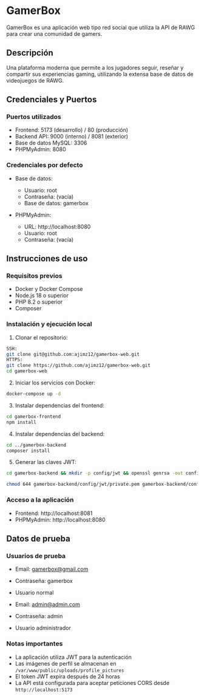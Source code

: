 # GamerBox
GamerBox es una aplicación web tipo red social que utiliza la API de RAWG para crear una comunidad de gamers.

## Descripción
Una plataforma moderna que permite a los jugadores seguir, reseñar y compartir sus experiencias gaming, utilizando la extensa base de datos de videojuegos de RAWG.

## Credenciales y Puertos

### Puertos utilizados
- Frontend: 5173 (desarrollo) / 80 (producción)
- Backend API: 9000 (interno) / 8081 (exterior)
- Base de datos MySQL: 3306
- PHPMyAdmin: 8080


### Credenciales por defecto
- Base de datos:
  - Usuario: root
  - Contraseña: (vacía)
  - Base de datos: gamerbox

- PHPMyAdmin:
  - URL: http://localhost:8080
  - Usuario: root
  - Contraseña: (vacía)

## Instrucciones de uso

### Requisitos previos
- Docker y Docker Compose
- Node.js 18 o superior
- PHP 8.2 o superior
- Composer

### Instalación y ejecución local

1. Clonar el repositorio:
```bash
SSH:
git clone git@github.com:ajimz12/gamerbox-web.git
HTTPS:
git clone https://github.com/ajimz12/gamerbox-web.git
cd gamerbox-web
```

2. Iniciar los servicios con Docker:
```bash
docker-compose up -d
```

3. Instalar dependencias del frontend:
```bash
cd gamerbox-frontend
npm install
```

4. Instalar dependencias del backend:
```bash
cd ../gamerbox-backend
composer install
```

5. Generar las claves JWT:
```bash
cd gamerbox-backend && mkdir -p config/jwt && openssl genrsa -out config/jwt/private.pem -aes256 -passout pass:gamerbox 4096 && openssl rsa -pubout -in config/jwt/private.pem -out config/jwt/public.pem -passin pass:gamerbox
```

```bash
chmod 644 gamerbox-backend/config/jwt/private.pem gamerbox-backend/config/jwt/public.pem
```

### Acceso a la aplicación
- Frontend: http://localhost:8081
- PHPMyAdmin: http://localhost:8080

## Datos de prueba

### Usuarios de prueba
- Email: gamerbox@gmail.com
- Contraseña: gamerbox
- Usuario normal

- Email: admin@admin.com
- Contraseña: admin
- Usuario administrador



### Notas importantes
- La aplicación utiliza JWT para la autenticación
- Las imágenes de perfil se almacenan en `/var/www/public/uploads/profile_pictures`
- El token JWT expira después de 24 horas
- La API está configurada para aceptar peticiones CORS desde `http://localhost:5173`


